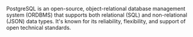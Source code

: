 PostgreSQL is an open-source, object-relational database management system (ORDBMS) that supports both relational (SQL) and non-relational (JSON) data types. It's known for its reliability, flexibility, and support of open technical standards.
